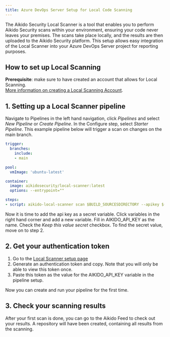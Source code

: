 ```yaml
---
title: Azure DevOps Server Setup for Local Code Scanning
---
```



The Aikido Security Local Scanner is a tool that enables you to perform Aikido Security scans within your environment, ensuring your code never leaves your premises. The scans take place locally, and the results are then uploaded to the Aikido Security platform. This setup allows easy integration of the Local Scanner into your Azure DevOps Server project for reporting purposes.

## How to set up Local Scanning

**Prerequisite**: make sure to have created an account that allows for Local Scanning.\
[More information on creating a Local Scanning Account](https://help.aikido.dev/en/articles/9070345-how-to-create-an-account-for-local-scanning-on-aikido).

## 1. Setting up a Local Scanner pipeline

Navigate to Pipelines in the left hand navigation, click *Pipelines* and select *New Pipeline* or *Create Pipeline*. In the Configure step, select *Starter Pipeline*. This example pipeline below will trigger a scan on changes on the main branch.

```yaml
trigger:
  branches:
    include:
    - main

pool:
  vmImage: 'ubuntu-latest'

container:
  image: aikidosecurity/local-scanner:latest
  options: --entrypoint=""

steps:
- script: aikido-local-scanner scan $BUILD_SOURCESDIRECTORY --apikey $(AIKIDO_API_KEY) --repositoryname $BUILD_REPOSITORY_NAME --branchname main
```

Now it is time to add the api key as a secret variable. Click variables in the right hand corner and add a new variable. Fill in AIKIDO_API_KEY as the name. Check the *Keep this value secret* checkbox. To find the secret value, move on to step 2.

## 2. Get your authentication token

1. Go to the [Local Scanner setup page](https://app.aikido.dev/settings/integrations/localscan)
2. Generate an authentication token and copy. Note that you will only be able to view this token once.
3. Paste this token as the value for the AIKIDO_API_KEY variable in the pipeline setup.

Now you can create and run your pipeline for the first time.

## 3. Check your scanning results

After your first scan is done, you can go to the Aikido Feed to check out your results. A repository will have been created, containing all results from the scanning.